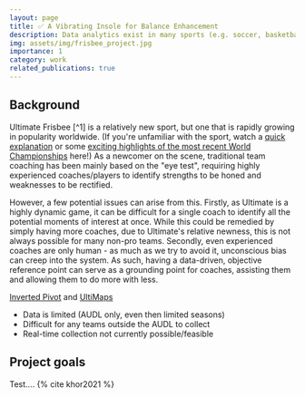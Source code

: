 ```yaml
---
layout: page
title: ✅ A Vibrating Insole for Balance Enhancement
description: Data analytics exist in many sports (e.g. soccer, basketball, etc.) - why not ultimate frisbee too?
img: assets/img/frisbee_project.jpg
importance: 1
category: work
related_publications: true
---
```


## Background
Ultimate Frisbee [^1] is a relatively new sport, but one that is rapidly growing in popularity worldwide. (If you're unfamiliar with the sport, watch a [quick explanation](https://www.youtube.com/watch?v=UnNUEvs2Ev0) or some [exciting highlights of the most recent World Championships](https://www.youtube.com/watch?v=M4ARMqV2mRI) here!) As a newcomer on the scene, traditional team coaching has been mainly based on the "eye test", requiring highly experienced coaches/players to identify strengths to be honed and weaknesses to be rectified. 

However, a few potential issues can arise from this. Firstly, as Ultimate is a highly dynamic game, it can be difficult for a single coach to identify all the potential moments of interest at once. While this could be remedied by simply having more coaches, due to Ultimate's relative newness, this is not always possible for many non-pro teams. Secondly, even experienced coaches are only human - as much as we try to avoid it, unconscious bias can creep into the system. As such, having a data-driven, objective reference point can serve as a grounding point for coaches, assisting them and allowing them to do more with less.


[Inverted Pivot](https://invertedpivot.com/audl) and [UltiMaps](https://hirosme.shinyapps.io/UltiMaps/)

- Data is limited (AUDL only, even then limited seasons)
- Difficult for any teams outside the AUDL to collect
- Real-time collection not currently possible/feasible


## Project goals
Test....
{% cite khor2021 %}
